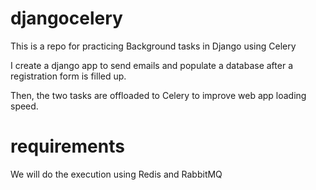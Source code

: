 # djangocelery
This is a repo for practicing Background tasks in Django using Celery

I create a django app to send emails and populate a database after a registration form is filled up.

Then, the two tasks are offloaded to Celery to improve web app loading speed.

# requirements
We will do the execution using Redis and RabbitMQ

